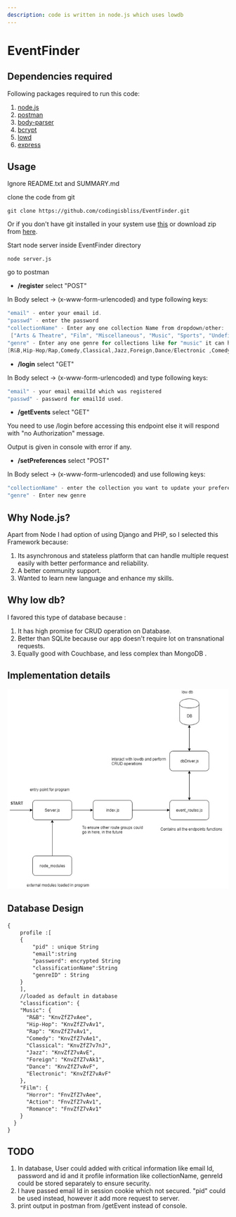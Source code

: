 ```yaml
---
description: code is written in node.js which uses lowdb
---
```


# EventFinder

## Dependencies required

Following packages required to run this code:

1. [node.js](https://nodejs.org/en/)
2. [postman](https://www.getpostman.com/downloads/)
3. [body-parser](https://www.npmjs.com/package/body-parser)
4. [bcrypt](https://www.npmjs.com/package/bcrypt)
5. [lowd](https://github.com/typicode/lowdb)
6. [express](https://expressjs.com/en/starter/installing.html)

## Usage

Ignore README.txt and SUMMARY.md 

clone the code from git 

```text
git clone https://github.com/codingisbliss/EventFinder.git
```

Or if you don't have git  installed in your system use [this](https://git-scm.com/book/en/v2/Getting-Started-Installing-Git) or download zip from [here](https://drive.google.com/open?id=1Yg92t8AQO-3uXkthk_hXdsXGPQP5-muY).

Start node server inside EventFinder  directory

```text
node server.js
```

go to postman

* **/register** select "POST"

In Body select -&gt; \(x-www-form-urlencoded\) and type following keys:

```c
"email" - enter your email id.
"passwd" - enter the password
"collectionName" - Enter any one collection Name from dropdown/other:
 ["Arts & Theatre", "Film", "Miscellaneous", "Music", "Sports", "Undefined","Donation", "Event Style", "Group", "Individual", "Merchandise", "Nonticket", "Parking", "Transportation", "Upsell", "Venue Based"]
"genre" - Enter any one genre for collections like for "music" it can have following values:
[R&B,Hip-Hop/Rap,Comedy,Classical,Jazz,Foreign,Dance/Electronic ,Comedy ]
```

* **/login** select "GET" 

In Body select -&gt; \(x-www-form-urlencoded\) and type following keys:

```c
"email" - your email emailId which was registered
"passwd" - password for emailId used.
```

* **/getEvents** select "GET"

You need to use /login before accessing this endpoint else it will respond with "no Authorization" message.

Output is given in console with error if any.

* **/setPreferences** select "POST" 

In Body select -&gt; \(x-www-form-urlencoded\) and use following keys:

```c
"collectionName" - enter the collection you want to update your preference.
"genre" - Enter new genre
```

## Why Node.js?  <a id="why-node-js"></a>

Apart from Node I had option of using Django and PHP, so I selected this Framework because:‌

1. Its asynchronous and stateless platform that can handle multiple request easily with better performance and reliability.
2. A better community support.
3. Wanted to learn new language and enhance my skills.

## Why low db?  <a id="why-low-db"></a>

I favored this type of database because :‌

1. It has high promise for CRUD operation on Database. 
2. Better than SQLite because our app doesn't require lot on transnational requests.
3. Equally good with Couchbase, and less complex than MongoDB .

## Implementation details

![design of my code](.gitbook/assets/untitled-diagram.jpg)

## Database Design

```text
{
    profile :[
    {
        "pid" : unique String
        "email":string
        "password": encrypted String
        "classificationName":String
        "genreID" : String
    }
    ],
    //loaded as default in database
    "classification": {
    "Music": {
      "R&B": "KnvZfZ7vAee",
      "Hip-Hop": "KnvZfZ7vAv1",
      "Rap": "KnvZfZ7vAv1",
      "Comedy": "KnvZfZ7vAe1",
      "Classical": "KnvZfZ7v7nJ",
      "Jazz": "KnvZfZ7vAvE",
      "Foreign": "KnvZfZ7vAk1",
      "Dance": "KnvZfZ7vAvF",
      "Electronic": "KnvZfZ7vAvF"
    },
    "Film": {
      "Horror": "FnvZfZ7vAee",
      "Action": "FnvZfZ7vAv1",
      "Romance": "FnvZfZ7vAv1"
    }
  }
}
```

## TODO

1. In database, User could added with critical information like email Id, password and id and it profile information like collectionName, genreId could be stored separately to ensure security.
2. I have passed email Id in session cookie which not secured. "pid"  could be used instead, however it add more request to server.
3. print output in postman from /getEvent instead of console.

